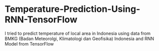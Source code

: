# Temperature-Prediction-Using-RNN-TensorFlow
I tried to predict temperature of local area in Indonesia using data from BMKG (Badan Meteorolgi, Klimatologi dan Geofisika) Indonesia and RNN Model from TensorFlow

